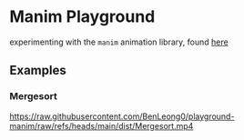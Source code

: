 # Manim Playground

experimenting with the `manim` animation library, found [here](https://www.manim.community/)

## Examples

### Mergesort

https://raw.githubusercontent.com/BenLeong0/playground-manim/raw/refs/heads/main/dist/Mergesort.mp4
